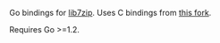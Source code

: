 Go bindings for [lib7zip](https://code.google.com/p/lib7zip/).
Uses C bindings from [this fork](https://bitbucket.org/infinull/lib7zip).

Requires Go >=1.2.
